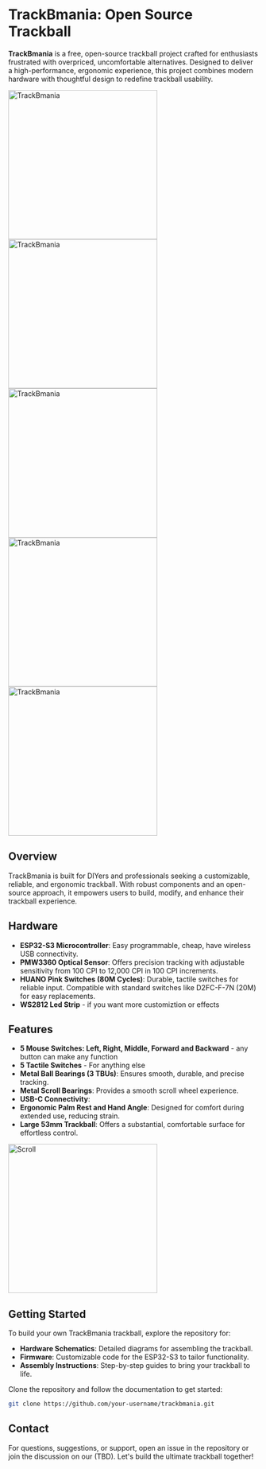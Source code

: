 # TrackBmania: Open Source Trackball

**TrackBmania** is a free, open-source trackball project crafted for enthusiasts frustrated with overpriced, uncomfortable alternatives. Designed to deliver a high-performance, ergonomic experience, this project combines modern hardware with thoughtful design to redefine trackball usability.

<img src="https://github.com/user-attachments/assets/9c9bc306-c74b-4f30-9348-3ac2fae841cd" alt="TrackBmania" width="300">
<img src="https://github.com/user-attachments/assets/a17a9866-e9fc-4399-8d03-f9f67938e9a6" alt="TrackBmania" width="300">
<img src="https://github.com/user-attachments/assets/8635de4d-1da1-4fc7-a10f-f3e05396dfa1" alt="TrackBmania" width="300">
<img src="https://github.com/user-attachments/assets/927ef58b-8eef-4648-87fb-1df18194f724" alt="TrackBmania" width="300">
<img src="https://github.com/user-attachments/assets/716bc3b1-fbbd-40ad-87d2-8f6f5e700e95" alt="TrackBmania" width="300">


## Overview

TrackBmania is built for DIYers and professionals seeking a customizable, reliable, and ergonomic trackball. With robust components and an open-source approach, it empowers users to build, modify, and enhance their trackball experience.

## Hardware

- **ESP32-S3 Microcontroller**: Easy programmable, cheap, have wireless USB connectivity.
- **PMW3360 Optical Sensor**: Offers precision tracking with adjustable sensitivity from 100 CPI to 12,000 CPI in 100 CPI increments.
- **HUANO Pink Switches (80M Cycles)**: Durable, tactile switches for reliable input. Compatible with standard switches like D2FC-F-7N (20M) for easy replacements.
- **WS2812 Led Strip** - if you want more customiztion or effects

## Features

- **5 Mouse Switches: Left, Right, Middle, Forward and Backward** - any button can make any function
- **5 Tactile Switches** - For anything else
- **Metal Ball Bearings (3 TBUs)**: Ensures smooth, durable, and precise tracking.
- **Metal Scroll Bearings**: Provides a smooth scroll wheel experience.
- **USB-C Connectivity**:
- **Ergonomic Palm Rest and Hand Angle**: Designed for comfort during extended use, reducing strain.
- **Large 53mm Trackball**: Offers a substantial, comfortable surface for effortless control.
  
<img src="https://github.com/user-attachments/assets/5d84a9f0-f62c-458f-a835-36da804b9e55" alt="Scroll" width="300">

## Getting Started

To build your own TrackBmania trackball, explore the repository for:

- **Hardware Schematics**: Detailed diagrams for assembling the trackball.
- **Firmware**: Customizable code for the ESP32-S3 to tailor functionality.
- **Assembly Instructions**: Step-by-step guides to bring your trackball to life.

Clone the repository and follow the documentation to get started:

```bash
git clone https://github.com/your-username/trackbmania.git
```


## Contact

For questions, suggestions, or support, open an issue in the repository or join the discussion on our (TBD). Let's build the ultimate trackball together!
